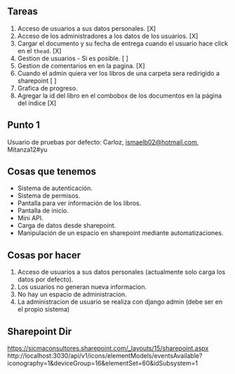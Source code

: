 ## Tareas

1) Acceso de usuarios a sus datos personales. [X]
2) Acceso de los administradores a los datos de los usuarios. [X]
3) Cargar el documento y su fecha de entrega cuando el usuario hace click  en el `thead`. [X]
4) Gestion de usuarios - Si es posible. [ ]
5) Gestion de comentarios en en la pagina. [X]
6) Cuando el admin quiera ver los libros de una carpeta sera redirigido a sharepoint [ ]
7) Grafica de progreso. 
8) Agregar la id del libro en el combobox de los documentos en la página del índice [X]

## Punto 1

Usuario de pruebas por defecto: Carloz, ismaelb02@hotmail.com, Mitanza12#yu

## Cosas que tenemos
- Sistema de autenticación. 
- Sistema de permisos.
- Pantalla para ver información de los libros.
- Pantalla de inicio.
- Mini API.
- Carga de datos desde sharepoint.
- Manipulación de un espacio en sharepoint mediante automatizaciones.

## Cosas por hacer
1) Acceso de usuarios a sus datos personales (actualmente solo carga los datos por defecto).
2) Los usuarios no generan nueva informacion.
3) No hay un espacio de administracion.
4) La administracion de usuario se realiza con django admin (debe ser en el propio sistema)

## Sharepoint Dir
https://sicmaconsultores.sharepoint.com/_layouts/15/sharepoint.aspx
http://localhost:3030/api/v1/icons/elementModels/eventsAvailable?iconography=1&deviceGroup=16&elementSet=60&idSubsystem=1